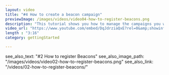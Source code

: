 ```yaml
---
layout: video
title: "#4 How to create a beacon campaign"
previewImage: /images/videos/video04-how-to-register-beacons.png
description: "This tutorial shows you how to manage the campaigns you want to deliver through your Beacons, using the Sensorberg Beacon Management Platform : scheduling the campaigns, designing their contents, and associating the to the Beacons that will deliver it."
video_url: "https://www.youtube.com/embed/DqJdrziaQxE?rel=0&amp;showinfo=0"
length : "3:16"
category: gettingStarted

---
```


see_also_text: "#2 How to register Beacons"
see_also_image_path: "/images/videos/video02-how-to-register-beacons.png"
see_also_link: "/videos/02-how-to-register-beacons/"
